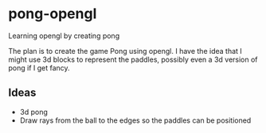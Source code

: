 # pong-opengl
Learning opengl by creating pong

The plan is to create the game Pong using opengl. I have the idea that I
might use 3d blocks to represent the paddles, possibly even a 3d version
of pong if I get fancy.

## Ideas

* 3d pong
* Draw rays from the ball to the edges so the paddles can be positioned
